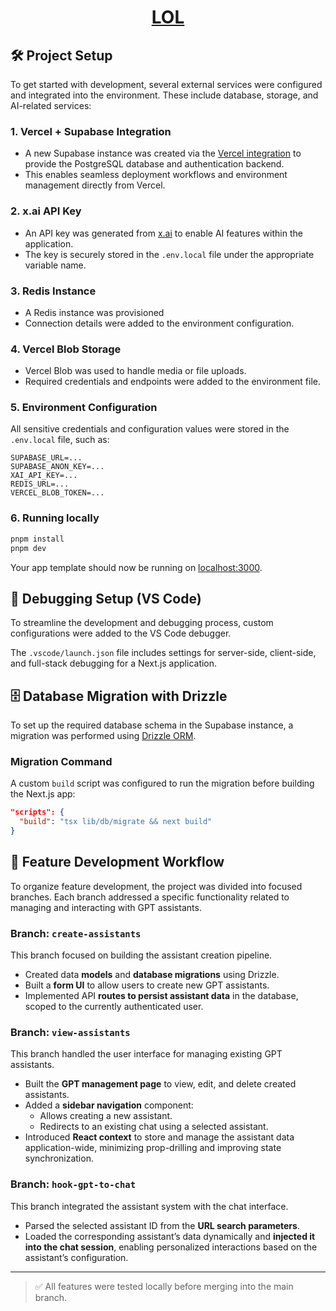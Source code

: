 <a href="https://chat.vercel.ai/">
  <h1 align="center">LOL</h1>
</a>

## 🛠️ Project Setup

To get started with development, several external services were configured and integrated into the environment. These include database, storage, and AI-related services:

### 1. Vercel + Supabase Integration

- A new Supabase instance was created via the [Vercel integration](https://vercel.com/integrations/supabase) to provide the PostgreSQL database and authentication backend.
- This enables seamless deployment workflows and environment management directly from Vercel.

### 2. x.ai API Key

- An API key was generated from [x.ai](https://x.ai/) to enable AI features within the application.
- The key is securely stored in the `.env.local` file under the appropriate variable name.

### 3. Redis Instance

- A Redis instance was provisioned
- Connection details were added to the environment configuration.

### 4. Vercel Blob Storage

- Vercel Blob was used to handle media or file uploads.
- Required credentials and endpoints were added to the environment file.

### 5. Environment Configuration

All sensitive credentials and configuration values were stored in the `.env.local` file, such as:

```env
SUPABASE_URL=...
SUPABASE_ANON_KEY=...
XAI_API_KEY=...
REDIS_URL=...
VERCEL_BLOB_TOKEN=...
```

### 6. Running locally

```bash
pnpm install
pnpm dev
```

Your app template should now be running on [localhost:3000](http://localhost:3000).

## 🧩 Debugging Setup (VS Code)

To streamline the development and debugging process, custom configurations were added to the VS Code debugger.

The `.vscode/launch.json` file includes settings for server-side, client-side, and full-stack debugging for a Next.js application.

## 🗄️ Database Migration with Drizzle

To set up the required database schema in the Supabase instance, a migration was performed using [Drizzle ORM](https://orm.drizzle.team/).

### Migration Command

A custom `build` script was configured to run the migration before building the Next.js app:

```json
"scripts": {
  "build": "tsx lib/db/migrate && next build"
}
```

## 🚧 Feature Development Workflow

To organize feature development, the project was divided into focused branches. Each branch addressed a specific functionality related to managing and interacting with GPT assistants.

### Branch: `create-assistants`

This branch focused on building the assistant creation pipeline.

- Created data **models** and **database migrations** using Drizzle.
- Built a **form UI** to allow users to create new GPT assistants.
- Implemented API **routes to persist assistant data** in the database, scoped to the currently authenticated user.

### Branch: `view-assistants`

This branch handled the user interface for managing existing GPT assistants.

- Built the **GPT management page** to view, edit, and delete created assistants.
- Added a **sidebar navigation** component:
  - Allows creating a new assistant.
  - Redirects to an existing chat using a selected assistant.
- Introduced **React context** to store and manage the assistant data application-wide, minimizing prop-drilling and improving state synchronization.

### Branch: `hook-gpt-to-chat`

This branch integrated the assistant system with the chat interface.

- Parsed the selected assistant ID from the **URL search parameters**.
- Loaded the corresponding assistant’s data dynamically and **injected it into the chat session**, enabling personalized interactions based on the assistant’s configuration.

---

> ✅ All features were tested locally before merging into the main branch.
